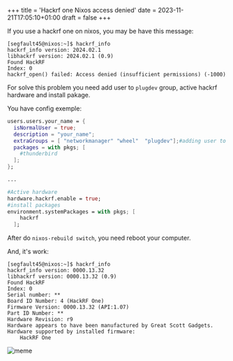 +++
title = 'Hackrf one Nixos access denied'
date = 2023-11-21T17:05:10+01:00
draft = false
+++

If you use a hackrf one on nixos, you may be have this message:

```
[segfault45@nixos:~]$ hackrf_info
hackrf_info version: 2024.02.1
libhackrf version: 2024.02.1 (0.9)
Found HackRF
Index: 0
hackrf_open() failed: Access denied (insufficient permissions) (-1000)
```

For solve this problem you need add user to
`plugdev` group, active hackrf hardware and
install pakage.

You have config exemple:
```nix
users.users.your_name = {
  isNormalUser = true;
  description = "your_name";
  extraGroups = [ "networkmanager" "wheel"  "plugdev"];#adding user to plugdev group
  packages = with pkgs; [
    #thunderbird
  ];
};

...

#Active hardware
hardware.hackrf.enable = true;
#install packages
environment.systemPackages = with pkgs; [
    hackrf
  ];
```

After do `nixos-rebuild switch`, you need reboot your computer.

And, it's work:
```
[segfault45@nixos:~]$ hackrf_info
hackrf_info version: 0000.13.32
libhackrf version: 0000.13.32 (0.9)
Found HackRF
Index: 0
Serial number: **
Board ID Number: 4 (HackRF One)
Firmware Version: 0000.13.32 (API:1.07)
Part ID Number: **
Hardware Revision: r9
Hardware appears to have been manufactured by Great Scott Gadgets.
Hardware supported by installed firmware:
    HackRF One
```

![meme](/images/meme1.jpg)

